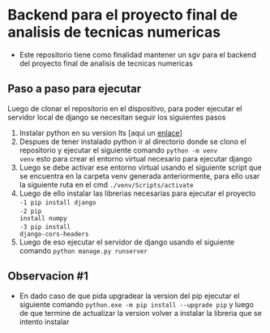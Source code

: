 # Backend para el proyecto final de analisis de tecnicas numericas
- Este repositorio tiene como finalidad mantener un sgv para el backend del proyecto final de analisis de tecnicas numericas

## Paso a paso para ejecutar
Luego de clonar el repositorio en el dispositivo, para poder ejecutar el servidor local de django se necesitan seguir los siguientes pasos

1. Instalar python en su version lts [aqui un <a href="https://www.python.org/downloads/">enlace</a>]
2. Despues de tener instalado python ir al directorio donde se clono el repositorio y ejecutar el siguiente comando <code>python -m venv venv</code> esto para crear el entorno virtual necesario para ejecutar django
3. Luego se debe activar ese entorno virtual usando el siguiente script que se encuentra en la carpeta venv generada anteriormente, para ello usar la siguiente ruta en el cmd <code>./venv/Scripts/activate</code>
4. Luego de ello instalar las librerias necesarias para ejecutar el proyecto <br>
<code>-1 pip install django</code> <br>
<code>-2 pip install numpy</code> <br>
<code>-3 pip install django-cors-headers</code>
5. Luego de eso ejecutar el servidor de django usando el siguiente comando <code>python manage.py runserver</code>

## Observacion #1
- En dado caso de que pida upgradear la version del pip ejecutar el siguiente comando <code>python.exe -m pip install --upgrade pip</code> y luego de que termine de actualizar la version volver a instalar la libreria que se intento instalar
